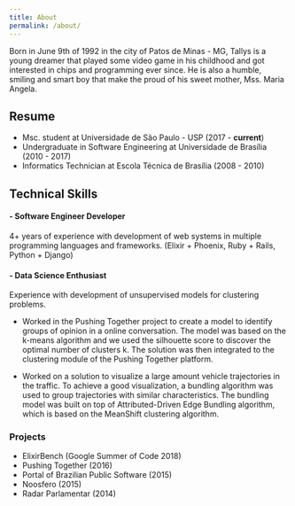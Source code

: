 ```yaml
---
title: About
permalink: /about/
---
```


Born in June 9th of 1992 in the city of Patos de Minas - MG,  Tallys is a young
dreamer that played some video game in his childhood and got interested in
chips and programming ever since. He is also a humble, smiling and smart boy that
make the proud of his sweet mother, Mss. Maria Angela.

## Resume

- Msc. student at Universidade de São Paulo - USP (2017 - **current**)
- Undergraduate in Software Engineering at Universidade de Brasília (2010 - 2017)
- Informatics Technician at Escola Técnica de Brasília (2008 - 2010)

## Technical Skills

#### - Software Engineer Developer

4+ years of experience with development of web
systems in multiple programming languages and frameworks. (Elixir + Phoenix,
Ruby + Rails, Python + Django)

#### - Data Science Enthusiast

Experience with development of unsupervised models for clustering problems.

- Worked in the Pushing Together project to create a model to identify groups of
opinion in a online conversation. The model was based on the k-means
algorithm and we used the silhouette score to discover the optimal number of
clusters k. The solution was then integrated to the clustering
module of the Pushing Together platform.

- Worked on a solution to visualize a large amount vehicle trajectories in the
traffic. To achieve a good visualization, a bundling algorithm was used to
group trajectories with similar characteristics. The bundling model was built
on top of Attributed-Driven Edge Bundling algorithm, which is based on the
MeanShift clustering algorithm. 

### Projects

- ElixirBench (Google Summer of Code 2018)
- Pushing Together (2016)
- Portal of Brazilian Public Software (2015)
- Noosfero (2015)
- Radar Parlamentar (2014)


